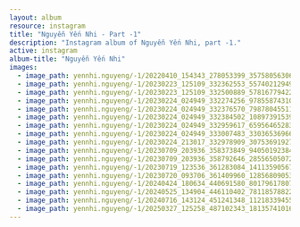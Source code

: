 ```yaml
---
layout: album
resource: instagram
title: "Nguyễn Yến Nhi - Part -1"
description: "Instagram album of Nguyễn Yến Nhi, part -1."
active: instagram
album-title: "Nguyễn Yến Nhi"
images:
  - image_path: yennhi.nguyeng/-1/20220410_154343_278053399_357580563066843_1359707325887893549_n.jpg
  - image_path: yennhi.nguyeng/-1/20230223_125109_332362553_557402129499734_500454634624572762_n.jpg
  - image_path: yennhi.nguyeng/-1/20230223_125109_332500889_578167794225174_3525114607687233663_n.jpg
  - image_path: yennhi.nguyeng/-1/20230224_024949_332274256_978558743109522_7757704120959997754_n.jpg
  - image_path: yennhi.nguyeng/-1/20230224_024949_332376570_798780455112974_5808029101013958248_n.jpg
  - image_path: yennhi.nguyeng/-1/20230224_024949_332384502_108973915399946_631760618200592150_n.jpg
  - image_path: yennhi.nguyeng/-1/20230224_024949_332959617_659564652836940_1101432943056776833_n.jpg
  - image_path: yennhi.nguyeng/-1/20230224_024949_333007483_3303653696611465_4187426728494869345_n.jpg
  - image_path: yennhi.nguyeng/-1/20230224_213017_332978909_3075369192757735_7826272294110989118_n.jpg
  - image_path: yennhi.nguyeng/-1/20230709_203936_358373849_940501923843592_8859375466467484516_n.jpg
  - image_path: yennhi.nguyeng/-1/20230709_203936_358792646_285565050724303_8992798699146181197_n.jpg
  - image_path: yennhi.nguyeng/-1/20230719_123536_361283084_141135905676997_8919305202653318802_n.jpg
  - image_path: yennhi.nguyeng/-1/20230720_093706_361409960_1285680905396664_8594628267165146780_n.jpg
  - image_path: yennhi.nguyeng/-1/20240424_180634_440691580_801796178074443_7478783293419352463_n.jpg
  - image_path: yennhi.nguyeng/-1/20240525_134904_446110402_7811857882216483_7044727473456216816_n.jpg
  - image_path: yennhi.nguyeng/-1/20240716_143124_451241348_1121833945560645_5724797719477355767_n.jpg
  - image_path: yennhi.nguyeng/-1/20250327_125258_487102343_18135741016401940_7834429469431062392_n.jpg
---
```

